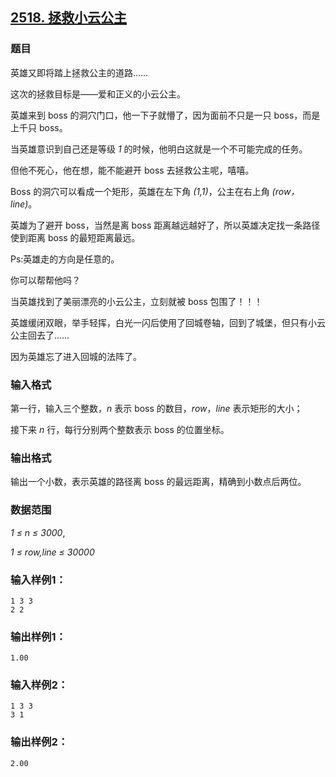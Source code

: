 ## [2518. 拯救小云公主](https://www.acwing.com/problem/content/2520/)

### 题目

英雄又即将踏上拯救公主的道路……

这次的拯救目标是——爱和正义的小云公主。

英雄来到 boss 的洞穴门口，他一下子就懵了，因为面前不只是一只 boss，而是上千只 boss。

当英雄意识到自己还是等级 *1* 的时候，他明白这就是一个不可能完成的任务。

但他不死心，他在想，能不能避开 boss 去拯救公主呢，嘻嘻。

Boss 的洞穴可以看成一个矩形，英雄在左下角 *(1,1)*，公主在右上角 *(row，line)*。

英雄为了避开 boss，当然是离 boss 距离越远越好了，所以英雄决定找一条路径使到距离 boss 的最短距离最远。

Ps:英雄走的方向是任意的。

你可以帮帮他吗？

当英雄找到了美丽漂亮的小云公主，立刻就被 boss 包围了！！！

英雄缓闭双眼，举手轻挥，白光一闪后使用了回城卷轴，回到了城堡，但只有小云公主回去了……

因为英雄忘了进入回城的法阵了。

### 输入格式

第一行，输入三个整数，*n* 表示 boss 的数目，*row*，*line* 表示矩形的大小；

接下来 *n* 行，每行分别两个整数表示 boss 的位置坐标。

### 输出格式

输出一个小数，表示英雄的路径离 boss 的最远距离，精确到小数点后两位。

### 数据范围

*1 ≤ n ≤ 3000*,

*1 ≤ row,line ≤ 30000*

### 输入样例1：

```
1 3 3
2 2
```

### 输出样例1：

```
1.00
```

### 输入样例2：

```
1 3 3
3 1
```

### 输出样例2：

```
2.00
```
